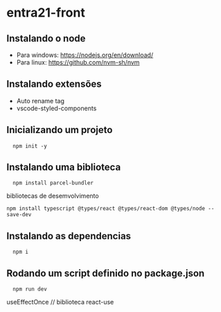 # entra21-front

## Instalando o node
- Para windows: https://nodejs.org/en/download/
- Para linux: https://github.com/nvm-sh/nvm

## Instalando extensões
- Auto rename tag
- vscode-styled-components

## Inicializando um projeto
```
  npm init -y
```

## Instalando uma biblioteca
```
  npm install parcel-bundler
```

bibliotecas de desemvolvimento
```
npm install typescript @types/react @types/react-dom @types/node --save-dev
```

## Instalando as dependencias
```
  npm i
```

## Rodando um script definido no package.json
```
  npm run dev
```

useEffectOnce
// biblioteca react-use